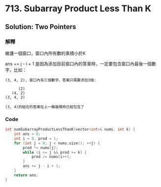 # 713. Subarray Product Less Than K

## Solution: Two Pointers

### 解釋

維護一個窗口，窗口內所有數的乘積小於K

ans += j - i + 1 是因為添加目前窗口內的答案時，一定要包含窗口內最後一個數字，比如：
```
(3, 4, 2), 窗口內有三個數字，答案只需要添加3個:

      (2)
   (4, 2)
(3, 4, 2)

(3, 4)的組合的答案在上一輪循環時已經包含了
```

### Code

```cpp
int numSubarrayProductLessThanK(vector<int>& nums, int k) {
    int ans = 0;
    int i = 0, prod = 1;
    for (int j = 0; j < nums.size(); ++j) {
        prod *= nums[j];
        while (i <= j && prod >= k) {
            prod /= nums[i++];
        }
        ans += j - i + 1;
    }
    return ans;
}
```
